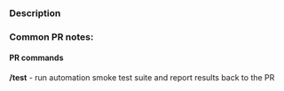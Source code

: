 ### Description
[//]: # (put you description text below)


### Common PR notes:
#### PR commands
**/test** - run automation smoke test suite and report results back to the PR